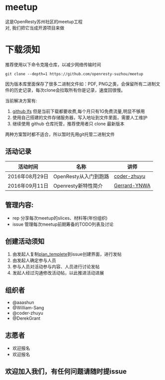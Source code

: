 # meetup

这是OpenResty苏州社区的meetup工程<br>
对, 我们把它当成开源项目来做


#  下载须知

推荐使用以下命令克隆仓库，以减少网络传输时间

    git clone --depth=1 https://github.com/openresty-suzhou/meetup

因为版本库里面保存了很多二进制文件如：PDF, PNG之类，会保留所有二进制文件的历史记录，每次clone会拉取所有你是记录，速度回很慢。

当前解决方案有:

1. [github lfs](https://git-lfs.github.com/) 但是当前下载都要收费,每个月只有1G免费流量,明显不够用
2. 使用自己搭建的文件存储服务器，写入地址到文件里面，需要人工维护
3. 继续使用 github 仓库托管，推荐使用者只 clone 最新版本

两种方案暂时都不适合，所以暂时先用git托管二进制文件

## 活动记录

活动时间        | 名称                  | 讲师
--------------- | -------------         | ---------------
2016年08月29日  | OpenResty从入门到跑路 | [ coder-zhuyu ](https://github.com/coder-zhuyu)
2016年09月11日  | Openresty新特性简介   | [ Gerrard-YNWA ](https://github.com/Gerrard-YNWA)

## 管理内容:

- rep 分享每次meetup的slices、材料等(年份组织)
- issue 管理每次meetup前期筹备的TODO列表及讨论

## 创建活动须知

1. 由发起人复制[plan_templete](./plan_templete.md)到issue创建界面，进行发帖
2. 由发起人确定参与人员
3. 参与人员对活动参与内容、人员进行讨论发帖
4. 发起人经过沟通修改活动帖，以此推进活动进展

## 组织者

- @aaashun
- @William-Sang
- @coder-zhuyu
- @DerekGrant

## 志愿者

- 欢迎报名
- 欢迎报名

## 欢迎加入我们，有任何问题请随时提issue
